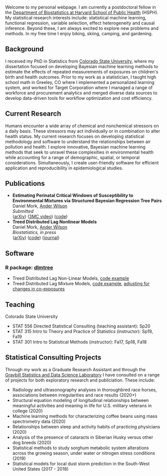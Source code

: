 Welcome to my personal webpage. I am currently a postdoctoral fellow in the [Department of Biostatistics at Harvard School of Public Health](https://www.hsph.harvard.edu/biostatistics/) (HSPH). My statistical research interests include: statistical machine learning, functional regression, variable selection, effect heterogeneity and causal inference. Beyond these, I am always excited to explore new problems and methods. In my free time I enjoy biking, skiing, camping, and gardening.

## Background
I received my PhD in Statistics from [Colorado State University](https://statistics.colostate.edu/), where my dissertation focused on developing Bayesian machine learning methods to estimate the effects of repeated measurements of exposures on children's birth and health outcomes. Prior to my work as a statistician, I taught high school math in Greeley, CO where I implemented a personalized learning system, and worked for Target Corporation where I managed a range of workforce and procurement analytics and merged diverse data sources to develop data-driven tools for workflow optimization and cost efficiency. 

## Current Research
Humans encounter a wide array of chemical and nonchemical stressors on a daily basis. These stressors may act individually or in combination to alter health status. My current research focuses on developing statistical methodology and software to understand the relationships between air pollution and health.  I explore innovative, Bayesian machine learning methods that seek to unravel these complexities in environmental health while accounting for a range of demographic, spatial, or temporal considerations. Simultaneously, I create user-friendly software for efficient application and reproducibility in epidemiological studies.

## Publications
- **Estimating Perinatal Critical Windows of Susceptibility to Environmental Mixtures via Structured Bayesian Regression Tree Pairs**<br />Daniel Mork, [Ander Wilson](https://anderwilson.github.io/)<br />*Submitted*<br />([arXiv](http://arxiv.org/abs/2102.09071)) ([3MC video](https://youtu.be/UR3jvu8Wn3k?t=28)) ([code](https://github.com/danielmork/dlmtree))
- **Treed Distributed Lag Nonlinear Models**<br />Daniel Mork, [Ander Wilson](https://anderwilson.github.io/)<br />*Biostatistics, in press* <br />([arXiv](https://arxiv.org/abs/2010.06147)) ([code](https://github.com/danielmork/dlmtree)) ([journal](https://doi.org/10.1093/biostatistics/kxaa051))

## Software
### R package: [dlmtree](https://github.com/danielmork/dlmtree)
- Treed Distributed Lag Non-Linear Models, [code example](https://danielmork.github.io/dlmtree/TDLNM_Example.html)
- Treed Distributed Lag Mixture Models, [code example](https://danielmork.github.io/dlmtree/TDLMM_Example.html), [adjusting for changes in co-exposures](https://danielmork.github.io/dlmtree/TDLMM_adj_coexp.html)

## Teaching
Colorado State University
- STAT 556 Directed Statistical Consulting (teaching assistant): Sp20
- STAT 315 Intro to Theory and Practice of Statistics (instructor): Sp19, Fa19
- STAT 301 Intro to Statistical Methods (instructor): Fa17, Sp18, Fa18

## Statistical Consulting Projects
Through my work as a Graduate Research Assistant and through the [Graybill Statistics and Data Science Laboratory](https://statlab.colostate.edu/) I have consulted on a range of projects for both exploratory research and publiciation. These include:
- Radiology and ultrasonography analyses in thoroughbred race horses, associations between irregularities and race results (2020+)
- Structural equation modeling of longitudinal relationships between meaningful activities and meaning in life for U.S. military veterans in college (2020)
- Machine learning methods for characterizing coffee beans using mass spectrometry data (2020)
- Relationships between sleep and activity habits of practicing physicians (2020)
- Analysis of the presence of cataracts in Siberian Husky versus other dog breeds (2020)
- Statistical methods to study sorghum metabolic system alterations across the growing season, under water or nitrogen stress conditions (2019)
- Statistical models for local dust storm prediction in the South-West United States (2017 - 2018)
